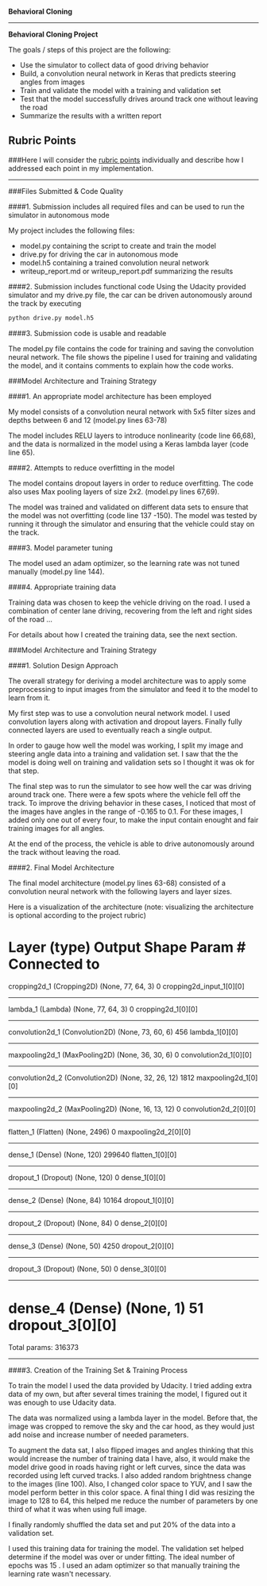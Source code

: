 **Behavioral Cloning** 



---

**Behavioral Cloning Project**

The goals / steps of this project are the following:
* Use the simulator to collect data of good driving behavior
* Build, a convolution neural network in Keras that predicts steering angles from images
* Train and validate the model with a training and validation set
* Test that the model successfully drives around track one without leaving the road
* Summarize the results with a written report


[//]: # (Image References)

[image1]: ./examples/placeholder.png "Model Visualization"
[image2]: ./examples/placeholder.png "Grayscaling"
[image3]: ./examples/placeholder_small.png "Recovery Image"
[image4]: ./examples/placeholder_small.png "Recovery Image"
[image5]: ./examples/placeholder_small.png "Recovery Image"
[image6]: ./examples/placeholder_small.png "Normal Image"
[image7]: ./examples/placeholder_small.png "Flipped Image"

## Rubric Points
###Here I will consider the [rubric points](https://review.udacity.com/#!/rubrics/432/view) individually and describe how I addressed each point in my implementation.  

---
###Files Submitted & Code Quality

####1. Submission includes all required files and can be used to run the simulator in autonomous mode

My project includes the following files:
* model.py containing the script to create and train the model
* drive.py for driving the car in autonomous mode
* model.h5 containing a trained convolution neural network 
* writeup_report.md or writeup_report.pdf summarizing the results

####2. Submission includes functional code
Using the Udacity provided simulator and my drive.py file, the car can be driven autonomously around the track by executing 
```sh
python drive.py model.h5
```

####3. Submission code is usable and readable

The model.py file contains the code for training and saving the convolution neural network. The file shows the pipeline I used for training and validating the model, and it contains comments to explain how the code works.

###Model Architecture and Training Strategy

####1. An appropriate model architecture has been employed

My model consists of a convolution neural network with 5x5 filter sizes and depths between 6 and 12 (model.py lines 63-78) 

The model includes RELU layers to introduce nonlinearity (code line 66,68), and the data is normalized in the model using a Keras lambda layer (code line 65).  

####2. Attempts to reduce overfitting in the model

The model contains dropout layers in order to reduce overfitting. The code also uses Max pooling layers of size 2x2. (model.py lines 67,69). 

The model was trained and validated on different data sets to ensure that the model was not overfitting (code line 137 -150). The model was tested by running it through the simulator and ensuring that the vehicle could stay on the track.

####3. Model parameter tuning

The model used an adam optimizer, so the learning rate was not tuned manually (model.py line 144).

####4. Appropriate training data

Training data was chosen to keep the vehicle driving on the road. I used a combination of center lane driving, recovering from the left and right sides of the road ... 

For details about how I created the training data, see the next section. 

###Model Architecture and Training Strategy

####1. Solution Design Approach

The overall strategy for deriving a model architecture was to apply some preprocessing to input images from the simulator and feed it to the model to learn from it.

My first step was to use a convolution neural network model. I used convolution layers along with activation and dropout layers. Finally fully connected layers are used to eventually reach a single output.

In order to gauge how well the model was working, I split my image and steering angle data into a training and validation set.
I saw that the the model is doing well on training and validation sets so I thought it was ok for that step.

The final step was to run the simulator to see how well the car was driving around track one. There were a few spots where the vehicle fell off the track. To improve the driving behavior in these cases, I noticed that most of the images have angles in the range of -0.165 to 0.1. For these images, I added only one out of every four, to make the input contain enought and fair training images for all angles.

At the end of the process, the vehicle is able to drive autonomously around the track without leaving the road.

####2. Final Model Architecture

The final model architecture (model.py lines 63-68) consisted of a convolution neural network with the following layers and layer sizes.

Here is a visualization of the architecture (note: visualizing the architecture is optional according to the project rubric)

Layer (type)                     Output Shape          Param #     Connected to
====================================================================================================
cropping2d_1 (Cropping2D)        (None, 77, 64, 3)     0           cropping2d_input_1[0][0]
____________________________________________________________________________________________________
lambda_1 (Lambda)                (None, 77, 64, 3)     0           cropping2d_1[0][0]
____________________________________________________________________________________________________
convolution2d_1 (Convolution2D)  (None, 73, 60, 6)     456         lambda_1[0][0]
____________________________________________________________________________________________________
maxpooling2d_1 (MaxPooling2D)    (None, 36, 30, 6)     0           convolution2d_1[0][0]
____________________________________________________________________________________________________
convolution2d_2 (Convolution2D)  (None, 32, 26, 12)    1812        maxpooling2d_1[0][0]
____________________________________________________________________________________________________
maxpooling2d_2 (MaxPooling2D)    (None, 16, 13, 12)    0           convolution2d_2[0][0]
____________________________________________________________________________________________________
flatten_1 (Flatten)              (None, 2496)          0           maxpooling2d_2[0][0]
____________________________________________________________________________________________________
dense_1 (Dense)                  (None, 120)           299640      flatten_1[0][0]
____________________________________________________________________________________________________
dropout_1 (Dropout)              (None, 120)           0           dense_1[0][0]
____________________________________________________________________________________________________
dense_2 (Dense)                  (None, 84)            10164       dropout_1[0][0]
____________________________________________________________________________________________________
dropout_2 (Dropout)              (None, 84)            0           dense_2[0][0]
____________________________________________________________________________________________________
dense_3 (Dense)                  (None, 50)            4250        dropout_2[0][0]
____________________________________________________________________________________________________
dropout_3 (Dropout)              (None, 50)            0           dense_3[0][0]
____________________________________________________________________________________________________
dense_4 (Dense)                  (None, 1)             51          dropout_3[0][0]
====================================================================================================
Total params: 316373
____________________________________________________________________________________________________



####3. Creation of the Training Set & Training Process

To train the model I used the data provided by Udacity. I tried adding extra data of my own, but after several times training the model, I figured out it was enough to use Udacity data.

The data was normalized using a lambda layer in the model. Before that, the image was cropped to remove the sky and the car hood, as they would just add noise and increase number of needed parameters.

To augment the data sat, I also flipped images and angles thinking that this would increase the number of training data I have, also, it would make the model drive good in roads having right or left curves, since the data was recorded using left curved tracks. I also added random brightness change to the images (line 100). Also, I changed color space to YUV, and I saw the model perform better in this color space. A final thing I did was resizing the image to 128 to 64, this helped me reduce the number of parameters by one third of what it was when using full image.



I finally randomly shuffled the data set and put 20% of the data into a validation set. 

I used this training data for training the model. The validation set helped determine if the model was over or under fitting. The ideal number of epochs was 15 . I used an adam optimizer so that manually training the learning rate wasn't necessary.
